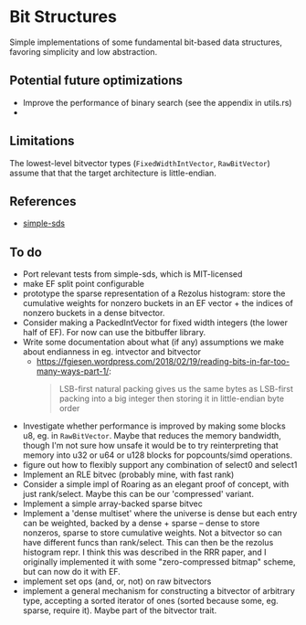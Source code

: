 # Bit Structures

Simple implementations of some fundamental bit-based data structures, favoring simplicity and low abstraction.

## Potential future optimizations

- Improve the performance of binary search (see the appendix in utils.rs)
- 

## Limitations

The lowest-level bitvector types (`FixedWidthIntVector`, `RawBitVector`) assume that that the target architecture is little-endian.

## References

- [simple-sds](https://github.com/jltsiren/simple-sds/)

## To do

- Port relevant tests from simple-sds, which is MIT-licensed
- make EF split point configurable
- prototype the sparse representation of a Rezolus histogram: store the cumulative weights for nonzero buckets in an EF vector + the indices of nonzero buckets in a dense bitvector.
- Consider making a PackedIntVector for fixed width integers (the lower half of EF). For now can use the bitbuffer library.
- Write some documentation about what (if any) assumptions we make about endianness in eg. intvector and bitvector
  - https://fgiesen.wordpress.com/2018/02/19/reading-bits-in-far-too-many-ways-part-1/:
    > LSB-first natural packing gives us the same bytes as LSB-first packing into a big integer then storing it in little-endian byte order
- Investigate whether performance is improved by making some blocks u8, eg. in `RawBitVector`. Maybe that reduces the memory bandwidth, though I'm not sure how unsafe it would be to try reinterpreting that memory into u32 or u64 or u128 blocks for popcounts/simd operations.
- figure out how to flexibly support any combination of select0 and select1
- Implement an RLE bitvec (probably mine, with fast rank)
- Consider a simple impl of Roaring as an elegant proof of concept, with just rank/select. Maybe this can be our 'compressed' variant.
- Implement a simple array-backed sparse bitvec
- Implement a 'dense multiset' where the universe is dense but each entry can be weighted, backed by a dense + sparse – dense to store nonzeros, sparse to store cumulative weights. Not a bitvector so can have different funcs than rank/select. This can then be the rezolus histogram repr. I think this was described in the RRR paper, and I originally implemented it with some "zero-compressed bitmap" scheme, but can now do it with EF.
- implement set ops (and, or, not) on raw bitvectors
- implement a general mechanism for constructing a bitvector of arbitrary type, accepting a sorted iterator of ones (sorted because some, eg. sparse, require it). Maybe part of the bitvector trait.

